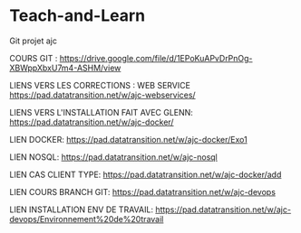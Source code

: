 # Teach-and-Learn
Git projet ajc

COURS GIT : https://drive.google.com/file/d/1EPoKuAPvDrPnOg-XBWppXbxU7m4-ASHM/view

LIENS VERS LES CORRECTIONS : WEB SERVICE https://pad.datatransition.net/w/ajc-webservices/

LIENS VERS L'INSTALLATION FAIT AVEC GLENN: https://pad.datatransition.net/w/ajc-docker/

LIEN DOCKER: https://pad.datatransition.net/w/ajc-docker/Exo1

LIEN NOSQL: https://pad.datatransition.net/w/ajc-nosql

LIEN CAS CLIENT TYPE: https://pad.datatransition.net/w/ajc-docker/add

LIEN COURS BRANCH GIT: https://pad.datatransition.net/w/ajc-devops

LIEN INSTALLATION ENV DE TRAVAIL: https://pad.datatransition.net/w/ajc-devops/Environnement%20de%20travail
